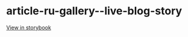 # article-ru-gallery--live-blog-story

[View in storybook](https://raw.githack.com/Independent-Digital-News-and-Media-Ltd/indy-pwamp-sb/PR-1764-sb/index.html?path=/story/article-ru-gallery--live-blog-story)